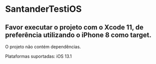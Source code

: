 # SantanderTestiOS

## Favor executar o projeto com o Xcode 11, de preferência utilizando o iPhone 8 como target.

O projeto não contém dependências.

Plataformas suportadas: iOS 13.1
